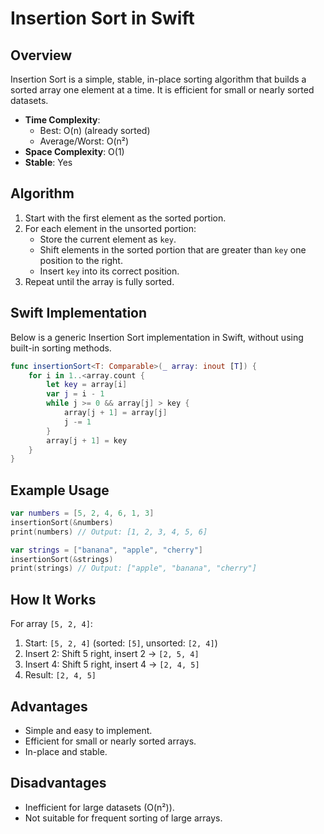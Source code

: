 # Insertion Sort in Swift

## Overview
Insertion Sort is a simple, stable, in-place sorting algorithm that builds a sorted array one element at a time. It is efficient for small or nearly sorted datasets.

- **Time Complexity**:
  - Best: O(n) (already sorted)
  - Average/Worst: O(n²)
- **Space Complexity**: O(1)
- **Stable**: Yes

## Algorithm
1. Start with the first element as the sorted portion.
2. For each element in the unsorted portion:
   - Store the current element as `key`.
   - Shift elements in the sorted portion that are greater than `key` one position to the right.
   - Insert `key` into its correct position.
3. Repeat until the array is fully sorted.

## Swift Implementation
Below is a generic Insertion Sort implementation in Swift, without using built-in sorting methods.

```swift
func insertionSort<T: Comparable>(_ array: inout [T]) {
    for i in 1..<array.count {
        let key = array[i]
        var j = i - 1
        while j >= 0 && array[j] > key {
            array[j + 1] = array[j]
            j -= 1
        }
        array[j + 1] = key
    }
}
```

## Example Usage
```swift
var numbers = [5, 2, 4, 6, 1, 3]
insertionSort(&numbers)
print(numbers) // Output: [1, 2, 3, 4, 5, 6]

var strings = ["banana", "apple", "cherry"]
insertionSort(&strings)
print(strings) // Output: ["apple", "banana", "cherry"]
```

## How It Works
For array `[5, 2, 4]`:
1. Start: `[5, 2, 4]` (sorted: `[5]`, unsorted: `[2, 4]`)
2. Insert 2: Shift 5 right, insert 2 → `[2, 5, 4]`
3. Insert 4: Shift 5 right, insert 4 → `[2, 4, 5]`
4. Result: `[2, 4, 5]`

## Advantages
- Simple and easy to implement.
- Efficient for small or nearly sorted arrays.
- In-place and stable.

## Disadvantages
- Inefficient for large datasets (O(n²)).
- Not suitable for frequent sorting of large arrays.
